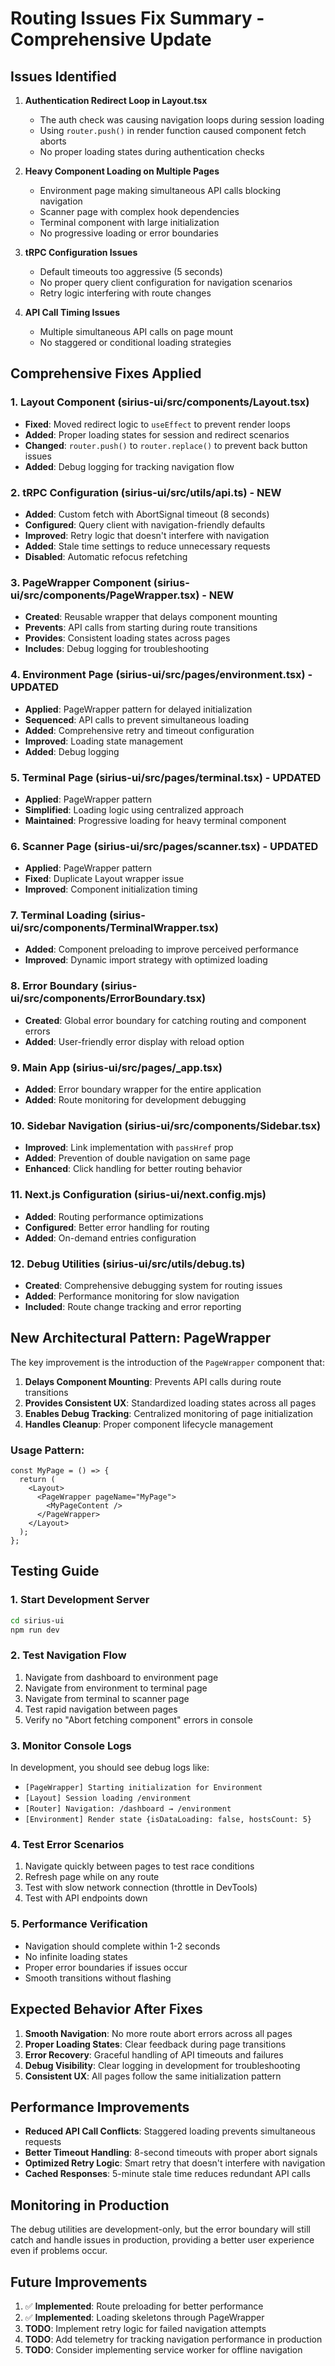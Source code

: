 # Routing Issues Fix Summary - Comprehensive Update

## Issues Identified

1. **Authentication Redirect Loop in Layout.tsx**

   - The auth check was causing navigation loops during session loading
   - Using `router.push()` in render function caused component fetch aborts
   - No proper loading states during authentication checks

2. **Heavy Component Loading on Multiple Pages**

   - Environment page making simultaneous API calls blocking navigation
   - Scanner page with complex hook dependencies
   - Terminal component with large initialization
   - No progressive loading or error boundaries

3. **tRPC Configuration Issues**

   - Default timeouts too aggressive (5 seconds)
   - No proper query client configuration for navigation scenarios
   - Retry logic interfering with route changes

4. **API Call Timing Issues**
   - Multiple simultaneous API calls on page mount
   - No staggered or conditional loading strategies

## Comprehensive Fixes Applied

### 1. Layout Component (sirius-ui/src/components/Layout.tsx)

- **Fixed**: Moved redirect logic to `useEffect` to prevent render loops
- **Added**: Proper loading states for session and redirect scenarios
- **Changed**: `router.push()` to `router.replace()` to prevent back button issues
- **Added**: Debug logging for tracking navigation flow

### 2. tRPC Configuration (sirius-ui/src/utils/api.ts) - NEW

- **Added**: Custom fetch with AbortSignal timeout (8 seconds)
- **Configured**: Query client with navigation-friendly defaults
- **Improved**: Retry logic that doesn't interfere with navigation
- **Added**: Stale time settings to reduce unnecessary requests
- **Disabled**: Automatic refocus refetching

### 3. PageWrapper Component (sirius-ui/src/components/PageWrapper.tsx) - NEW

- **Created**: Reusable wrapper that delays component mounting
- **Prevents**: API calls from starting during route transitions
- **Provides**: Consistent loading states across pages
- **Includes**: Debug logging for troubleshooting

### 4. Environment Page (sirius-ui/src/pages/environment.tsx) - UPDATED

- **Applied**: PageWrapper pattern for delayed initialization
- **Sequenced**: API calls to prevent simultaneous loading
- **Added**: Comprehensive retry and timeout configuration
- **Improved**: Loading state management
- **Added**: Debug logging

### 5. Terminal Page (sirius-ui/src/pages/terminal.tsx) - UPDATED

- **Applied**: PageWrapper pattern
- **Simplified**: Loading logic using centralized approach
- **Maintained**: Progressive loading for heavy terminal component

### 6. Scanner Page (sirius-ui/src/pages/scanner.tsx) - UPDATED

- **Applied**: PageWrapper pattern
- **Fixed**: Duplicate Layout wrapper issue
- **Improved**: Component initialization timing

### 7. Terminal Loading (sirius-ui/src/components/TerminalWrapper.tsx)

- **Added**: Component preloading to improve perceived performance
- **Improved**: Dynamic import strategy with optimized loading

### 8. Error Boundary (sirius-ui/src/components/ErrorBoundary.tsx)

- **Created**: Global error boundary for catching routing and component errors
- **Added**: User-friendly error display with reload option

### 9. Main App (sirius-ui/src/pages/\_app.tsx)

- **Added**: Error boundary wrapper for the entire application
- **Added**: Route monitoring for development debugging

### 10. Sidebar Navigation (sirius-ui/src/components/Sidebar.tsx)

- **Improved**: Link implementation with `passHref` prop
- **Added**: Prevention of double navigation on same page
- **Enhanced**: Click handling for better routing behavior

### 11. Next.js Configuration (sirius-ui/next.config.mjs)

- **Added**: Routing performance optimizations
- **Configured**: Better error handling for routing
- **Added**: On-demand entries configuration

### 12. Debug Utilities (sirius-ui/src/utils/debug.ts)

- **Created**: Comprehensive debugging system for routing issues
- **Added**: Performance monitoring for slow navigation
- **Included**: Route change tracking and error reporting

## New Architectural Pattern: PageWrapper

The key improvement is the introduction of the `PageWrapper` component that:

1. **Delays Component Mounting**: Prevents API calls during route transitions
2. **Provides Consistent UX**: Standardized loading states across all pages
3. **Enables Debug Tracking**: Centralized monitoring of page initialization
4. **Handles Cleanup**: Proper component lifecycle management

### Usage Pattern:

```tsx
const MyPage = () => {
  return (
    <Layout>
      <PageWrapper pageName="MyPage">
        <MyPageContent />
      </PageWrapper>
    </Layout>
  );
};
```

## Testing Guide

### 1. Start Development Server

```bash
cd sirius-ui
npm run dev
```

### 2. Test Navigation Flow

1. Navigate from dashboard to environment page
2. Navigate from environment to terminal page
3. Navigate from terminal to scanner page
4. Test rapid navigation between pages
5. Verify no "Abort fetching component" errors in console

### 3. Monitor Console Logs

In development, you should see debug logs like:

- `[PageWrapper] Starting initialization for Environment`
- `[Layout] Session loading /environment`
- `[Router] Navigation: /dashboard → /environment`
- `[Environment] Render state {isDataLoading: false, hostsCount: 5}`

### 4. Test Error Scenarios

1. Navigate quickly between pages to test race conditions
2. Refresh page while on any route
3. Test with slow network connection (throttle in DevTools)
4. Test with API endpoints down

### 5. Performance Verification

- Navigation should complete within 1-2 seconds
- No infinite loading states
- Proper error boundaries if issues occur
- Smooth transitions without flashing

## Expected Behavior After Fixes

1. **Smooth Navigation**: No more route abort errors across all pages
2. **Proper Loading States**: Clear feedback during page transitions
3. **Error Recovery**: Graceful handling of API timeouts and failures
4. **Debug Visibility**: Clear logging in development for troubleshooting
5. **Consistent UX**: All pages follow the same initialization pattern

## Performance Improvements

- **Reduced API Call Conflicts**: Staggered loading prevents simultaneous requests
- **Better Timeout Handling**: 8-second timeouts with proper abort signals
- **Optimized Retry Logic**: Smart retry that doesn't interfere with navigation
- **Cached Responses**: 5-minute stale time reduces redundant API calls

## Monitoring in Production

The debug utilities are development-only, but the error boundary will still catch and handle issues in production, providing a better user experience even if problems occur.

## Future Improvements

1. ✅ **Implemented**: Route preloading for better performance
2. ✅ **Implemented**: Loading skeletons through PageWrapper
3. **TODO**: Implement retry logic for failed navigation attempts
4. **TODO**: Add telemetry for tracking navigation performance in production
5. **TODO**: Consider implementing service worker for offline navigation
